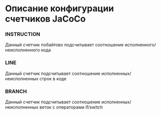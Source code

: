 # Описание конфигурации счетчиков JaCoCo

### INSTRUCTION
Данный счетчик побайтово подсчитывает соотношение исполненного/неисполненного кода

### LINE 
Данный счетчик подсчитывает соотношение исполненных/неисполненных строк в коде

### BRANCH
Данный счетчик подсчитывает соотношение исполненных/неисполненных веток с операторами if/switch


